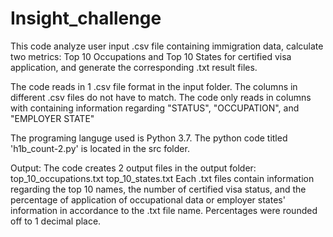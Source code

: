 # Insight_challenge

This code analyze user input .csv file containing immigration data, calculate two metrics: Top 10 Occupations and Top 10 States for certified visa application, and generate the corresponding .txt result files.

The code reads in 1 .csv file format in the input folder. The columns in different .csv files do not have to match. The code only reads in columns with containing information regarding "STATUS", "OCCUPATION", and "EMPLOYER STATE"

The programing languge used is Python 3.7. The python code titled 'h1b_count-2.py' is located in the src folder.

Output: The code creates 2 output files in the output folder:
  top_10_occupations.txt
  top_10_states.txt
 Each .txt files contain information regarding the top 10 names, the number of certified visa status, and the percentage of application of occupational data or employer states' information in accordance to the .txt file name. Percentages were rounded off to 1 decimal place.
 
